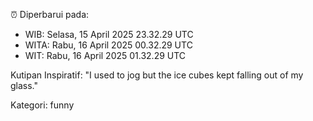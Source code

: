 ⏰ Diperbarui pada:
- WIB: Selasa, 15 April 2025 23.32.29 UTC
- WITA: Rabu, 16 April 2025 00.32.29 UTC
- WIT: Rabu, 16 April 2025 01.32.29 UTC

Kutipan Inspiratif:
"I used to jog but the ice cubes kept falling out of my glass."


Kategori: funny

